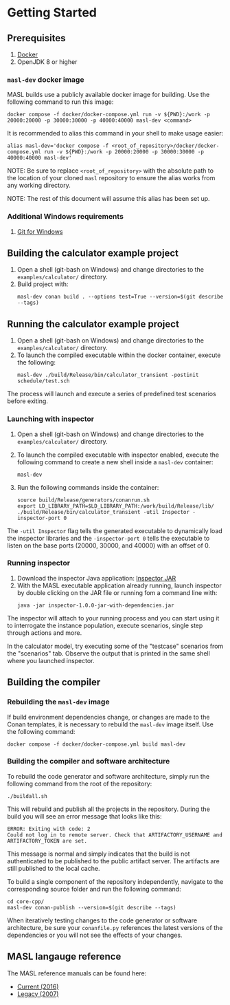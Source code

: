 # Getting Started

## Prerequisites

1. [Docker](https://docs.docker.com/get-docker/)
2. OpenJDK 8 or higher

### `masl-dev` docker image

MASL builds use a publicly available docker image for building. Use the
following command to run this image:

  ```
  docker compose -f docker/docker-compose.yml run -v ${PWD}:/work -p 20000:20000 -p 30000:30000 -p 40000:40000 masl-dev <command>
  ```

It is recommended to alias this command in your shell to make usage easier:

  ```
  alias masl-dev='docker compose -f <root_of_repository>/docker/docker-compose.yml run -v ${PWD}:/work -p 20000:20000 -p 30000:30000 -p 40000:40000 masl-dev'
  ```

NOTE: Be sure to replace `<root_of_repository>` with the absolute path to the
location of your cloned `masl` repository to ensure the alias works from any
working directory.

NOTE: The rest of this document will assume this alias has been set up.

### Additional Windows requirements

1. [Git for Windows](https://gitforwindows.org/)

## Building the calculator example project

1. Open a shell (git-bash on Windows) and change directories to the
   `examples/calculator/` directory. 
2. Build project with:
   ```
   masl-dev conan build . --options test=True --version=$(git describe --tags)
   ```

## Running the calculator example project

1. Open a shell (git-bash on Windows) and change directories to the
   `examples/calculator/` directory.
2. To launch the compiled executable within the docker container, execute the
   following:
   ```
   masl-dev ./build/Release/bin/calculator_transient -postinit schedule/test.sch
   ```

The process will launch and execute a series of predefined test scenarios
before exiting.

### Launching with inspector

1. Open a shell (git-bash on Windows) and change directories to the
   `examples/calculator/` directory. 

2. To launch the compiled executable with inspector enabled, execute the following command to create a new shell inside a `masl-dev` container:
   ```
   masl-dev
   ```

3. Run the following commands inside the container:
   ```
   source build/Release/generators/conanrun.sh 
   export LD_LIBRARY_PATH=$LD_LIBRARY_PATH:/work/build/Release/lib/
   ./build/Release/bin/calculator_transient -util Inspector -inspector-port 0
   ```

The `-util Inspector` flag tells the generated executable to dynamically load
the inspector libraries and the `-inspector-port 0` tells the executable to
listen on the base ports (20000, 30000, and 40000) with an offset of 0.

### Running inspector

1. Download the inspector Java application: [Inspector JAR](https://1f-outgoing.s3.amazonaws.com/inspector/inspector-1.0.0-jar-with-dependencies.jar)
2. With the MASL executable application already running, launch inspector by
   double clicking on the JAR file or running fom a command line with:
   ```
   java -jar inspector-1.0.0-jar-with-dependencies.jar
   ```

The inspector will attach to your running process and you can start using it to
interrogate the instance population, execute scenarios, single step through
actions and more.

In the calculator model, try executing some of the "testcase" scenarios from
the "scenarios" tab. Observe the output that is printed in the same shell where
you launched inspector.

## Building the compiler

### Rebuilding the `masl-dev` image

If build environment dependencies change, or changes are made to the Conan
templates, it is necessary to rebuild the `masl-dev` image itself. Use the
following command:

  ```
  docker compose -f docker/docker-compose.yml build masl-dev
  ```

### Building the compiler and software architecture

To rebuild the code generator and software architecture, simply run the
following command from the root of the repository:

  ```
  ./buildall.sh
  ```

This will rebuild and publish all the projects in the repository. During the
build you will see an error message that looks like this:

  ```
  ERROR: Exiting with code: 2
  Could not log in to remote server. Check that ARTIFACTORY_USERNAME and ARTIFACTORY_TOKEN are set.
  ```

This message is normal and simply indicates that the build is not authenticated
to be published to the public artifact server. The artifacts are still
published to the local cache.

To build a single component of the repository independently, navigate to the
corresponding source folder and run the following command:

  ```
  cd core-cpp/
  masl-dev conan-publish --version=$(git describe --tags)
  ```

When iteratively testing changes to the code generator or software
architecture, be sure your `conanfile.py` references the latest versions of the
dependencies or you will not see the effects of your changes.

## MASL langauge reference

The MASL reference manuals can be found here:
- [Current (2016)](https://raw.githubusercontent.com/xtuml/bridgepoint/master/src/org.xtuml.bp.doc/Reference/MASL/LanguageReference/current/maslrefman.pdf)
- [Legacy (2007)](https://raw.githubusercontent.com/xtuml/bridgepoint/master/src/org.xtuml.bp.doc/Reference/MASL/LanguageReference/legacy/maslrefman.pdf)
